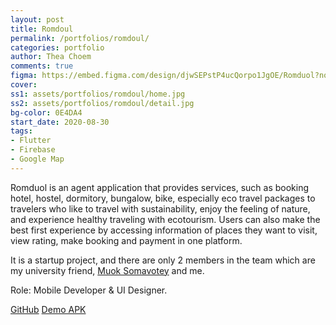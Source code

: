 ```yaml
---
layout: post
title: Romdoul
permalink: /portfolios/romdoul/
categories: portfolio
author: Thea Choem
comments: true
figma: https://embed.figma.com/design/djwSEPstP4ucQorpo1JgOE/Romduol?node-id=0-1&embed-host=share
cover:
ss1: assets/portfolios/romdoul/home.jpg
ss2: assets/portfolios/romdoul/detail.jpg
bg-color: 0E4DA4
start_date: 2020-08-30
tags:
- Flutter
- Firebase
- Google Map
---
```

Romduol is an agent application that provides services, such as booking hotel, hostel, dormitory, bungalow, bike, especially eco travel packages to travelers who like to travel with sustainability, enjoy the feeling of nature, and experience healthy traveling with ecotourism. Users can also make the best first experience by accessing information of places they want to visit, view rating, make booking and payment in one platform.

It is a startup project, and there are only 2 members in the team which are my university friend, <a href="https://facebook.com/maile0902" target="_blank">Muok Somavotey</a> and me.

Role: Mobile Developer & UI Designer.

<a class="primary-button" href="https://github.com/juniorise/romduol">GitHub</a>
<a class="primary-button" href="https://github.com/juniorise/romduol/releases/tag/1">Demo APK</a>
